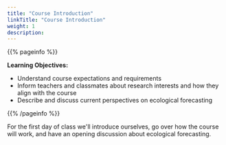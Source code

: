 ```yaml
---
title: "Course Introduction"
linkTitle: "Course Introduction"
weight: 1
description:
---
```


{{% pageinfo %}}

**Learning Objectives:**
* Understand course expectations and requirements
* Inform teachers and classmates about research interests and how they align with the course
* Describe and discuss current perspectives on ecological forecasting

{{% /pageinfo %}}

For the first day of class we'll introduce ourselves, go over how the course will work, and have an opening discussion about ecological forecasting.
